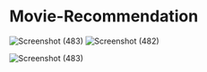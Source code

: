 # Movie-Recommendation

![Screenshot (483)](https://github.com/Sunny-56/Movie-Recommendation/assets/74854483/1f3f550e-5108-4535-852d-d891e7605522)
![Screenshot (482)](https://github.com/Sunny-56/Movie-Recommendation/assets/74854483/f7643b05-a682-450d-9922-c14b175234bc)


![Screenshot (483)](https://github.com/Sunny-56/Movie-Recommendation/assets/74854483/159f2469-99b0-4702-b0ff-de36e27cdce8)

